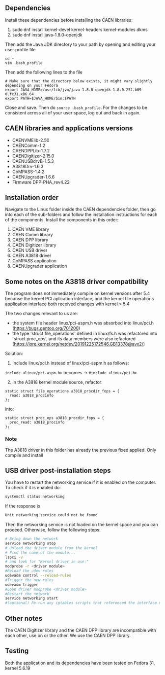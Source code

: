 ﻿## Dependencies

Install these dependencies before installing the CAEN libraries:

1. sudo dnf install kernel-devel kernel-headers kernel-modules dkms
2. sudo dnf install java-1.8.0-openjdk

Then add the Java JDK directory to your path by opening and editing your user profile file
```
cd ~
vim .bash_profile
```

Then add the following lines to the file

```
# Make sure that the directory below exists, it might vary slightly depending on your Fedora
export JAVA_HOME=/usr/lib/jvm/java-1.8.0-openjdk-1.8.0.252.b09-0.fc31.x86_64
export PATH=$JAVA_HOME/bin:$PATH
```

Close and save. Then do `source .bash_profile`. For the changes to be consistent across all of your user space, log out and back in again.

## CAEN libraries and applications versions

- CAENVMElib-2.50
- CAENComm-1.2
- CAENDPPLib-1.7.2
- CAENDigitizer-2.15.0
- CAENUSBdrvB-1.5.3
- A3818Drv-1.6.3
- CoMPASS-1.4.2
- CAENUpgrader-1.6.6
- Firmware DPP-PHA_rev4.22

## Installation order

Navigate to the Linux folder inside the CAEN dependencies folder, then go into each of the sub-folders and follow the installation instructions for each of the components. Install the components in this order:

1. CAEN VME library
2. CAEN Comm library
3. CAEN DPP library
4. CAEN Digitizer library
5. CAEN USB driver
6. CAEN A3818 driver
7. CoMPASS application
8. CAENUpgrader application


## Some notes on the A3818 driver compatibility

The program does not immediately compile on kernel versions after 5.4 because the kernel PCI aplication interface, and the kernel file operations application interface both received changes with kernel > 5.4

The two changes relevant to us are:
- the system file header linux/pci-aspm.h was absorbed into linux/pci.h (https://bugs.gentoo.org/701200)
- the type 'struct file_operations' defined in linux/fs.h was refactored into 'struct proc_ops', and its data members were also refactored (https://lore.kernel.org/netdev/20191225172546.GB13378@avx2/)

Solution:

1. Include linux/pci.h instead of linux/pci-aspm.h as follows:

`include <linux/pci-aspm.h>` becomes -> `#include <linux/pci.h>`

2. In the A3818 kernel module source, refactor:
```
static struct file_operations a3818_procdir_fops = {
  read: a3818_procinfo
};
```
into:
```
static struct proc_ops a3818_procdir_fops = {
  proc_read: a3818_procinfo
};
```

### Note

The A3818 driver in this folder has already the previous fixed applied. Only compile and install
## USB driver post-installation steps

You have to restart the networking service if it is enabled on the computer. To check if it is enabled do:

```bash
systemctl status networking
```

If the response is 

```bash
Unit networking.service could not be found
```

Then the networking service is not loaded on the kernel space and you can proceed. Otherwise, follow the following steps:

```bash
# Bring down the network 
service networking stop
# Unload the driver module from the kernel
# Find the name of the module... 
lspci -v 
# and look for "Kernel driver in use:"
modprobe -r <driver module>
#Reload the udev rules 
udevadm control --reload-rules
#Trigger the new rules 
udevadm trigger
#Load driver modprobe <driver module>
#Restart the network 
service networking start
#(optional) Re-run any iptables scripts that referenced the interface name before it was up.
```

## Other notes

The CAEN Digitizer library and the CAEN DPP library are incompatible with each other, use on or the other. We use the CAEN DPP library.


## Testing

Both the application and its dependencies have been tested on Fedora 31, kernel 5.6.19




